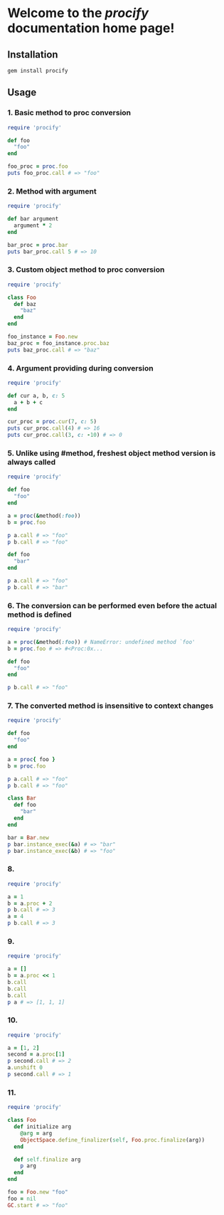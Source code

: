 Welcome to the _procify_ documentation home page!
===

Installation
---
```
gem install procify
```

Usage
---
### 1. Basic method to proc conversion
```RUBY
require 'procify'

def foo
  "foo"
end

foo_proc = proc.foo
puts foo_proc.call # => "foo"

```

### 2. Method with argument
```RUBY
require 'procify'

def bar argument
  argument * 2
end

bar_proc = proc.bar
puts bar_proc.call 5 # => 10

```

### 3. Custom object method to proc conversion
```RUBY
require 'procify'

class Foo
  def baz
    "baz"
  end
end

foo_instance = Foo.new
baz_proc = foo_instance.proc.baz
puts baz_proc.call # => "baz"

```

### 4. Argument providing during conversion
```RUBY
require 'procify'

def cur a, b, c: 5
  a + b + c
end

cur_proc = proc.cur(7, c: 5)
puts cur_proc.call(4) # => 16
puts cur_proc.call(3, c: -10) # => 0
```

### 5. Unlike using #method, freshest object method version is always called
```RUBY
require 'procify'

def foo
  "foo"
end

a = proc(&method(:foo))
b = proc.foo

p a.call # => "foo"
p b.call # => "foo"

def foo
  "bar"
end

p a.call # => "foo"
p b.call # => "bar"
```

### 6. The conversion can be performed even before the actual method is defined
```RUBY
require 'procify'

a = proc(&method(:foo)) # NameError: undefined method `foo'
b = proc.foo # => #<Proc:0x...

def foo
  "foo"
end

p b.call # => "foo"

```

### 7. The converted method is insensitive to context changes
```RUBY
require 'procify'

def foo
  "foo"
end

a = proc{ foo }
b = proc.foo

p a.call # => "foo"
p b.call # => "foo"

class Bar
  def foo
    "bar"
  end
end

bar = Bar.new
p bar.instance_exec(&a) # => "bar"
p bar.instance_exec(&b) # => "foo"
```

### 8. 
```RUBY
require 'procify'

a = 1
b = a.proc + 2
p b.call # => 3
a = 4
p b.call # => 3
```

### 9. 
```RUBY
require 'procify'

a = []
b = a.proc << 1
b.call
b.call
b.call
p a # => [1, 1, 1]
```

### 10. 
```RUBY
require 'procify'

a = [1, 2]
second = a.proc[1]
p second.call # => 2
a.unshift 0
p second.call # => 1

```

### 11. 
```RUBY
require 'procify'

class Foo
  def initialize arg
    @arg = arg
    ObjectSpace.define_finalizer(self, Foo.proc.finalize(arg))
  end

  def self.finalize arg
    p arg
  end
end

foo = Foo.new "foo"
foo = nil
GC.start # => "foo"

```

